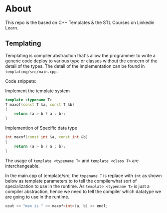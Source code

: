 # About

This repo is the based on C++ Templates & the STL Courses on Linkedin Learn.

## Templating

Templating is compiler abstraction that's allow the programmer to write a generic code deploy
to various type or classes without the concern of the detail of the types. The detail of the
implementation can be found in `templating/src/main.cpp`.

Code snippets:

Implement the template system

```c++
template <typename T>
T maxof(const T &a, const T &b)
{
    return (a > b ? a : b);
}
```

Implemention of Specific data type

```c++
int maxof(const int &a, const int &b)
{
    return (a > b ? a : b);
}
```

The usage of `template <typename T>` and `template <class T>` are interchangeable.

In the main.cpp of template/src, the `typename T` is replace with `int` as shown below as template
parameters to to tell the compilerwhat sort of specialization to use in the runtime. As
`template <typename T>` is just a compiler abstraction, hence we need to tell the compiler which
datatype we are going to use in the runtime.

```c++
cout << "max is " << maxof<int>(a, b) << endl;
```
